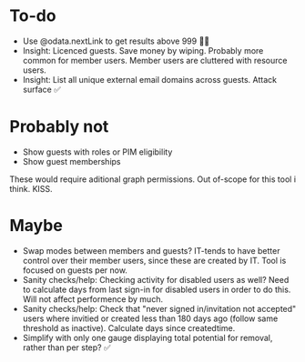 # To-do
* Use @odata.nextLink to get results above 999 🤦‍♂️
* Insight: Licenced guests. Save money by wiping. Probably more common for member users. Member users are cluttered with resource users.
* Insight: List all unique external email domains across guests. Attack surface ✅

# Probably not
* Show guests with roles or PIM eligibility
* Show guest memberships

These would require aditional graph permissions. Out of-scope for this tool i think. KISS.

# Maybe
* Swap modes between members and guests? IT-tends to have better control over their member users, since these are created by IT. Tool is focused on guests per now.
* Sanity checks/help: Checking activity for disabled users as well? Need to calculate days from last sign-in for disabled users in order to do this. Will not affect performence by much.
* Sanity checks/help: Check that "never signed in/invitation not accepted" users where invitied or created less than 180 days ago (follow same threshold as inactive). Calculate days since createdtime.
* Simplify with only one gauge displaying total potential for removal, rather than per step? ✅

